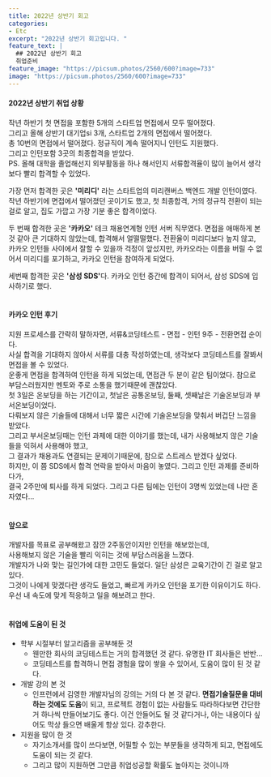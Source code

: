 ```yaml
---
title: 2022년 상반기 회고
categories:
- Etc
excerpt: "2022년 상반기 회고입니다. "
feature_text: |
  ## 2022년 상반기 회고
  취업준비
feature_image: "https://picsum.photos/2560/600?image=733"
image: "https://picsum.photos/2560/600?image=733"
---
```


#### 2022년 상반기 취업 상황
작년 하반기 첫 면접을 포함한 5개의 스타트업 면접에서 모두 떨어졌다. <br>
그리고 올해 상반기 대기업si 3개, 스타트업 2개의 면접에서 떨어졌다. <br>
총 10번의 면접에서 떨어졌다. 정규직이 계속 떨어지니 인턴도 지원했다. <br>
그리고 인턴포함 3곳의 최종합격을 받았다. <br>
PS. 올해 대학을 졸업해선지 외부활동을 하나 해서인지 서류합격율이 많이 늘어서 생각보다 빨리 합격할 수 있었다. <br>

가장 먼저 합격한 곳은 <strong>'미리디'</strong> 라는 스타트업의 미리캔버스 백엔드 개발 인턴이였다. 작년 하반기에 면접에서 떨어졌던 곳이기도 했고, 첫 최종합격, 거의 정규직 전환이 되는 걸로 알고, 집도 가깝고 가장 기분 좋은 합격이었다. <br>

두 번째 합격한 곳은 <strong>'카카오'</strong> 테크 채용연계형 인턴 서버 직무였다. 면접을 애매하게 본 것 같아 큰 기대하지 않았는데, 합격해서 얼떨떨했다. 전환율이 미리디보다 높지 않고,  카카오 인턴들 사이에서 잘할 수 있을까 걱정이 앞섰지만, 카카오라는 이름을 버릴 수 없어서 미리디를 포기하고, 카카오 인턴을 참여하게 되었다. <br>

세번째 합격한 곳은 <strong>'삼성 SDS'</strong>다. 카카오 인턴 중간에 합격이 되어서, 삼성 SDS에 입사하기로 했다. <br>
<br>

#### 카카오 인턴 후기
지원 프로세스를 간략히 말하자면, 서류&코딩테스트 - 면접 - 인턴 9주 - 전환면접 순이다. <br>
사실 합격을 기대하지 않아서 서류를 대충 작성하였는데, 생각보다 코딩테스트를 잘봐서 면접을 볼 수 있었다. <br>
운좋게 면접을 합격하여 인턴을 하게 되었는데, 면접관 두 분이 같은 팀이었다. 참으로 부담스러웠지만 멘토와 주로 소통을 했기때문에 괜찮았다. <br>
첫 3일은 온보딩을 하는 기간이고, 첫날은 공통온보딩, 둘째, 셋째날은 기술온보딩과 부서온보딩이었다.  
다뤄보지 않은 기술들에 대해서 너무 짧은 시간에 기술온보딩을 맞춰서 버겁단 느낌을 받았다.  
그리고 부서온보딩때는 인턴 과제에 대한 이야기를 했는데, 내가 사용해보지 않은 기술들을 익혀서 사용해야 했고,  
그 결과가 채용과도 연결되는 문제이기때문에, 참으로 스트레스 받겠다 싶었다.  
하지만, 이 쯤 SDS에서 합격 연락을 받아서 마음이 놓였다. 그리고 인턴 과제를 준비하다가,  
결국 2주만에 퇴사를 하게 되었다. 그리고 다른 팀에는 인턴이 3명씩 있었는데 나만 혼자였다...
<br>
<br>

#### 앞으로
개발자를 목표로 공부해왔고 잠깐 2주동안이지만 인턴을 해보았는데,  
사용해보지 않은 기술을 빨리 익히는 것에 부담스러움을 느꼈다.  
개발자가 나와 맞는 길인가에 대한 고민도 들었다. 일단 삼성은 교육기간이 긴 걸로 알고 있다.  
그것이 나에게 맞겠다란 생각도 들었고, 빠르게 카카오 인턴을 포기한 이유이기도 하다.  
우선 내 속도에 맞게 적응하고 일을 해보려고 한다.
<br>
<br>


#### 취업에 도움이 된 것
- 학부 시절부터 알고리즘을 공부해둔 것
  - 웬만한 회사의 코딩테스트는 거의 합격했던 것 같다. 유명한 IT 회사들은 반반...
  - 코딩테스트를 합격하니 면접 경험을 많이 쌓을 수 있어서, 도움이 많이 된 것 같다.
- 개발 강의 본 것
  - 인프런에서 김영한 개발자님의 강의는 거의 다 본 것 같다. <strong>면접기술질문을 대비하는 것에도 도움</strong>이 되고, 프로젝트 경험이 없는 사람들도 따라하다보면 간단한 거 하나씩 만들어보기도 좋다. 이건 안들어도 될 것 같다거나, 아는 내용이다 싶어도 막상 들으면 배울게 항상 있다. 강추한다.
- 지원을 많이 한 것
  - 자기소개서를 많이 쓰다보면, 어필할 수 있는 부분들을 생각하게 되고, 면접에도 도움이 되는 것 같다.
  - 그리고 많이 지원하면 그만큼 취업성공할 확률도 높아지는 것이니까






